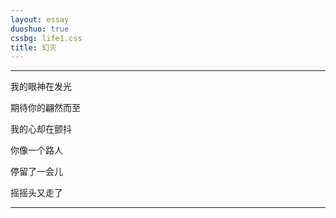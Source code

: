 ```yaml
---
layout: essay
duoshuo: true
cssbg: life1.css
title: 幻灭
---
```


----------

我的眼神在发光

期待你的翩然而至

我的心却在颤抖


>>

你像一个路人

停留了一会儿

摇摇头又走了




>>

---------

